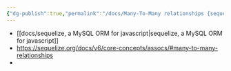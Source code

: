 ```yaml
---
{"dg-publish":true,"permalink":"/docs/Many-To-Many relationships {sequelize} {todo}/","title":"Many-To-Many relationships {sequelize} {todo}","tags":["todo","scrap"]}
---
```


- [[docs/sequelize, a MySQL ORM for javascript\|sequelize, a MySQL ORM for javascript]]
- <https://sequelize.org/docs/v6/core-concepts/assocs/#many-to-many-relationships>
- 
